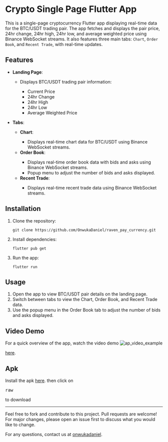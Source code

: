 # Crypto Single Page Flutter App

This is a single-page cryptocurrency Flutter app displaying real-time data for the BTC/USDT trading pair. The app fetches and displays the pair price, 24hr change, 24hr high, 24hr low, and average weighted price using Binance WebSocket streams. It also features three main tabs: `Chart`, `Order Book`, and `Recent Trade`, with real-time updates.

## Features

- **Landing Page**:
  <ul>
    <li>Displays BTC/USDT trading pair information:</li>
    <ul>
      <li>Current Price</li>
      <li>24hr Change</li>
      <li>24hr High</li>
      <li>24hr Low</li>
      <li>Average Weighted Price</li>
    </ul>
  </ul>

- **Tabs**:
  <ul>
    <li><strong>Chart</strong>:</li>
      <ul>
        <li>Displays real-time chart data for BTC/USDT using Binance WebSocket streams.</li>
      </ul>
    <li><strong>Order Book</strong>:</li>
      <ul>
        <li>Displays real-time order book data with bids and asks using Binance WebSocket streams.</li>
        <li>Popup menu to adjust the number of bids and asks displayed.</li>
      </ul>
    <li><strong>Recent Trade</strong>:</li>
      <ul>
        <li>Displays real-time recent trade data using Binance WebSocket streams.</li>
      </ul>
  </ul>

## Installation

1. Clone the repository:
   <pre><code>git clone https://github.com/OnwukaDaniel/raven_pay_currency.git</code></pre>

   
2. Install dependencies:
   <pre><code>flutter pub get</code></pre>

3. Run the app:
   <pre><code>flutter run
   </code></pre>

## Usage

1. Open the app to view BTC/USDT pair details on the landing page.
2. Switch between tabs to view the Chart, Order Book, and Recent Trade data.
3. Use the popup menu in the Order Book tab to adjust the number of bids and asks displayed.

## Video Demo
For a quick overview of the app, watch the video demo
![ap_video_example](https://github.com/OnwukaDaniel/raven_pay_currency/assets/66129851/80827472-88a2-4c21-96b0-f4b6dbc8b68d)

<a href="assets/readme/ap_video_example.mp4">here</a>.

## Apk

Install the apk <a href="assets/readme/app-release.apk">here</a>. then click on <pre>raw</pre> to download

<hr>

Feel free to fork and contribute to this project. Pull requests are welcome! For major changes, please open an issue first to discuss what you would like to change.

For any questions, contact us at <a href="mailto:onwukadaniel16@gmail.com">onwukadaniel</a>.
